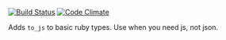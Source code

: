 [![Build Status](https://secure.travis-ci.org/dmitriy-kiriyenko/to_js.png)](http://travis-ci.org/dmitriy-kiriyenko/to_js) [![Code Climate](https://codeclimate.com/badge.png)](https://codeclimate.com/github/dmitriy-kiriyenko/to_js)

Adds `to_js` to basic ruby types. Use when you need js, not json.
